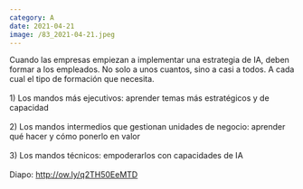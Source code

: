 ```yaml
--- 
category: A 
date: 2021-04-21 
image: /83_2021-04-21.jpeg 
--- 
```


Cuando las empresas empiezan a implementar una estrategia de IA, deben formar a los empleados. No solo a unos cuantos, sino a casi a todos. A cada cual el tipo de formación que necesita. <br><br>1) Los mandos más ejecutivos: aprender temas más estratégicos y de capacidad<br><br>2) Los mandos intermedios que gestionan unidades de negocio: aprender qué hacer y cómo ponerlo en valor<br><br>3) Los mandos técnicos: empoderarlos con capacidades de IA<br><br>Diapo: http://ow.ly/q2TH50EeMTD